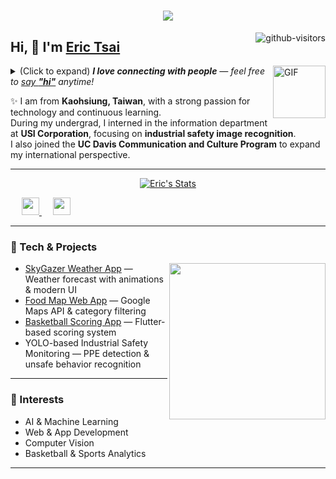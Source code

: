 <h1 align="center"> 
  <a href="https://ericthegoatskr.github.io/"> 
    <img src="https://readme-typing-svg.herokuapp.com/?lines=console.log(%22Hello%2C%20World!%22);Building%20AI%20and%20Web%20Projects!&center=true&size=27"> 
  </a> 
</h1>

<a href="https://github.com/Ericthegoatskr">
    <img align="right" src="https://komarev.com/ghpvc/?username=Ericthegoatskr&label=Visitors&color=blue&style=flat&logo=github" alt="github-visitors" />
</a>
 
## Hi, 👋  I'm <a href="https://github.com/Ericthegoatskr">Eric Tsai</a>
 
<img align="right" alt="GIF" src="https://media.giphy.com/media/LnQjpWaON8nhr21vNW/giphy.gif" width="84" title="Say HI"> 
<details><summary>(Click to expand) <em><b>I love connecting with people</b> — feel free to <a href="https://github.com/Ericthegoatskr/Ericthegoatskr/issues">say <b>"hi"</b></a> anytime!</em></summary>
 
<!--my introduction start-->
    
- 🎓 Graduated in **Information Engineering** from I-Shou University, Taiwan
- 📚 Incoming Master of IT student at **Monash University** (2026-2027)
- 💻 Experienced in **YOLO-based object detection**, industrial safety AI, and web app development
- 🚀 Projects include **basketball scoring app**, **SkyGazer weather app**, and **food map web app**
- ❤️ Passionate about **AI, web development, and data-driven applications**
- 🏀 Love playing basketball, exploring tech, and improving skills in software engineering
- 💬 Ask me about **machine learning, Flutter, or web development**
 
---
</details>
  
✨ I am from **Kaohsiung, Taiwan**, with a strong passion for technology and continuous learning.  
During my undergrad, I interned in the information department at **USI Corporation**, focusing on **industrial safety image recognition**.  
I also joined the **UC Davis Communication and Culture Program** to expand my international perspective.  

---

<p align="center">
  <a href="https://github.com/Ericthegoatskr" class="rich-diff-level-one">
    <img src="https://github-readme-stats.vercel.app/api?username=Ericthegoatskr&title_color=333&text_color=777" alt="Eric's Stats" >
  </a>
</p>
 
  &emsp;
  <a href="https://www.instagram.com/loboeric_/" target="_blank" title="Instagram">
    <img src="https://img.icons8.com/ios-filled/50/000000/instagram-new.png" width="28px"/>
  </a>
  &emsp;
  <a href="https://www.linkedin.com/in/ericthegoat/" target="_blank" title="LinkedIn">
    <img src="https://img.icons8.com/ios-filled/50/000000/linkedin.png" width="28px"/>
</a>
</p>

---

### 🧠 Tech & Projects
<img align="right" width="250" src="https://cdn.jsdelivr.net/gh/sun0225SUN/sun0225SUN/assets/images/hi.gif" />

- [SkyGazer Weather App](https://github.com/Ericthegoatskr/SkyGazer) — Weather forecast with animations & modern UI
- [Food Map Web App](https://github.com/Ericthegoatskr/foodmap2) — Google Maps API & category filtering
- [Basketball Scoring App](https://github.com/Ericthegoatskr/scoreboard) — Flutter-based scoring system
- YOLO-based Industrial Safety Monitoring — PPE detection & unsafe behavior recognition

---

### 🎯 Interests
- AI & Machine Learning  
- Web & App Development  
- Computer Vision  
- Basketball & Sports Analytics  

---
